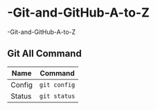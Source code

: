 # -Git-and-GitHub-A-to-Z

-Git-and-GitHub-A-to-Z

## **Git All Command**

| Name   | Command      |
| ------ | ------------ |
| Config | `git config` |
| Status | `git status` |
